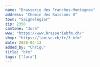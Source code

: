 ```yaml
---
name: "Brasserie des Franches-Montagnes"
address: "Chemin des Buissons 8"
town: "Saignelégier"
zip: 2350
cantone: "Jura"
www: "https://www.brasseriebfm.ch/"
shop: "https://lamise.ch/fr/3_bfm"
date: 2020-04-13
added_by: "Chrigu"
title: "bfm"
tags: ["Jura"]
---
```

